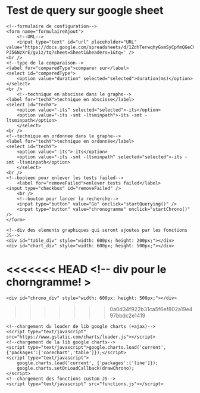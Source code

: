 # Test de query sur google sheet

<html>
<body>

	<!--formulaire de configuration-->
	<form name="formulaireAjout">
		<!--URL-->
		<input type="text" id="url" placeholder="URL" value='https://docs.google.com/spreadsheets/d/1ZdhTerwqhyGxmSyCpfmQGeCHynFL2gcbC-PJ56NzXrE/gviz/tq?sheet=Sheet1&headers=1&tq=' />
    <br />
    <!--type de la comparaison-->
    <label for="comparedType">comparer sur</label>
    <select id="comparedType">
	  	<option value="duration" selected="selected">duration(ms)</option>
	</select>
    <br />
		<!--technique en abscisse dans le graphe-->
    <label for="techX">technique en abscisse</label>
    <select id="techX">
	  	<option value="-its" selected="selected">-its</option>
	  	<option value="-its -smt -ltsminpath">-its -smt -ltsminpath</option>
		</select>
    <br />
    <!--technique en ordonnee dans le graphe-->
    <label for="techY">technique en ordonnée</label>
    <select id="techY">
	  	<option value="-its">-its</option>
	  	<option value="-its -smt -ltsminpath" selected="selected">-its -smt -ltsminpath</option>
		</select>
    <br />
    <!--booleen pour enlever les tests failed-->
		<label for="removeFailed">enlever tests failed</label>
    <input type="checkbox" id="removeFailed" />
		<br />
		<!--bouton pour lancer la recherche-->
		<input type="button" value="Go" onclick="startQuerying()" />
		<input type="button" value="chronogramme" onclick="startChrono()" />
	</form>

	<!--div des elements graphiques qui seront ajoutes par les fonctions JS-->
	<div id="table_div" style="width: 600px; height: 200px;"></div>
	<div id="chart_div" style="width: 600px; height: 500px;"></div>
<<<<<<< HEAD
    <!-- div pour le chorngramme! >
=======
	<div id="chrono_div" style="width: 600px; height: 500px;"></div>
>>>>>>> 0a0d34f922b31ca5f6ef802a19e497bbdc2e1419

	<!--chargement du loader de lib google charts (+ajax)-->
	<script type="text/javascript" src="https://www.gstatic.com/charts/loader.js"></script>
	<!--chargement de la lib google charts-->
	<script type="text/javascript">google.charts.load('current', {'packages':['corechart','table']});</script>
	<script type="text/javascript">
		google.charts.load('current', {'packages':['line']});
		google.charts.setOnLoadCallback(drawChrono);
    </script>
	<!--chargement des fonctions custom JS-->
	<script type="text/javascript" src="functions.js"></script>

</body>
</html>
